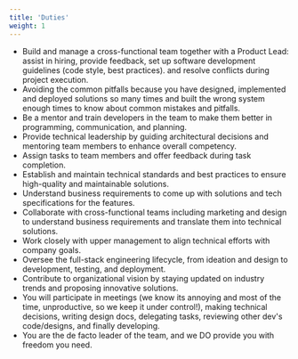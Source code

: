 ```yaml
---
title: 'Duties'
weight: 1
---
```


- Build and manage a cross-functional team together with a Product Lead: assist in hiring, provide feedback, set up software development guidelines (code style, best practices). and resolve conflicts during project execution.
- Avoiding the common pitfalls because you have designed, implemented and deployed solutions so many times and built the wrong system enough times to know about common mistakes and pitfalls.
- Be a mentor and train developers in the team to make them better in programming, communication, and planning.
- Provide technical leadership by guiding architectural decisions and mentoring team members to enhance overall competency.
- Assign tasks to team members and offer feedback during task completion.
- Establish and maintain technical standards and best practices to ensure high-quality and maintainable solutions.
- Understand business requirements to come up with solutions and tech specifications for the features.
- Collaborate with cross-functional teams including marketing and design to understand business requirements and translate them into technical solutions.
- Work closely with upper management to align technical efforts with company goals.
- Oversee the full-stack engineering lifecycle, from ideation and design to development, testing, and deployment.
- Contribute to organizational vision by staying updated on industry trends and proposing innovative solutions.
- You will participate in meetings (we know its annoying and most of the time, unproductive, so we keep it under control!), making technical decisions, writing design docs, delegating tasks, reviewing other dev's code/designs, and finally developing.
- You are the de facto leader of the team, and we DO provide you with freedom you need.

